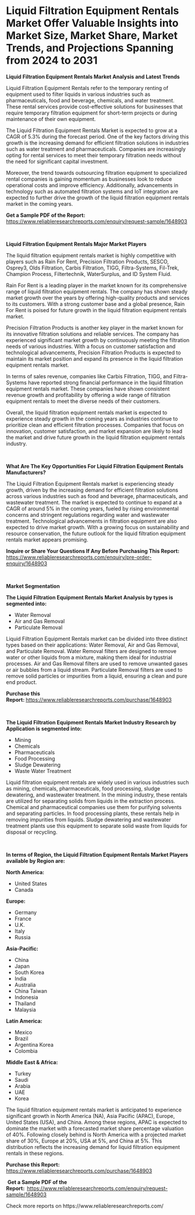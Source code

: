 <p><h1>Liquid Filtration Equipment Rentals Market Offer Valuable Insights into Market Size, Market Share, Market Trends, and Projections Spanning from 2024 to 2031</h1></p><p><strong>Liquid Filtration Equipment Rentals Market Analysis and Latest Trends</strong></p>
<p><p>Liquid Filtration Equipment Rentals refer to the temporary renting of equipment used to filter liquids in various industries such as pharmaceuticals, food and beverage, chemicals, and water treatment. These rental services provide cost-effective solutions for businesses that require temporary filtration equipment for short-term projects or during maintenance of their own equipment.</p><p>The Liquid Filtration Equipment Rentals Market is expected to grow at a CAGR of 5.3% during the forecast period. One of the key factors driving this growth is the increasing demand for efficient filtration solutions in industries such as water treatment and pharmaceuticals. Companies are increasingly opting for rental services to meet their temporary filtration needs without the need for significant capital investment.</p><p>Moreover, the trend towards outsourcing filtration equipment to specialized rental companies is gaining momentum as businesses look to reduce operational costs and improve efficiency. Additionally, advancements in technology such as automated filtration systems and IoT integration are expected to further drive the growth of the liquid filtration equipment rentals market in the coming years.</p></p>
<p><strong>Get a Sample PDF of the Report:&nbsp;</strong> <a href="https://www.reliableresearchreports.com/enquiry/request-sample/1648903">https://www.reliableresearchreports.com/enquiry/request-sample/1648903</a></p>
<p>&nbsp;</p>
<p><strong>Liquid Filtration Equipment Rentals Major Market Players</strong></p>
<p><p>The liquid filtration equipment rentals market is highly competitive with players such as Rain For Rent, Precision Filtration Products, SESCO, Osprey3, Olds Filtration, Carbis Filtration, TIGG, Filtra-Systems, Fil-Trek, Champion Process, Filtertechnik, WaterSurplus, and ID System Fluid.</p><p>Rain For Rent is a leading player in the market known for its comprehensive range of liquid filtration equipment rentals. The company has shown steady market growth over the years by offering high-quality products and services to its customers. With a strong customer base and a global presence, Rain For Rent is poised for future growth in the liquid filtration equipment rentals market.</p><p>Precision Filtration Products is another key player in the market known for its innovative filtration solutions and reliable services. The company has experienced significant market growth by continuously meeting the filtration needs of various industries. With a focus on customer satisfaction and technological advancements, Precision Filtration Products is expected to maintain its market position and expand its presence in the liquid filtration equipment rentals market.</p><p>In terms of sales revenue, companies like Carbis Filtration, TIGG, and Filtra-Systems have reported strong financial performance in the liquid filtration equipment rentals market. These companies have shown consistent revenue growth and profitability by offering a wide range of filtration equipment rentals to meet the diverse needs of their customers.</p><p>Overall, the liquid filtration equipment rentals market is expected to experience steady growth in the coming years as industries continue to prioritize clean and efficient filtration processes. Companies that focus on innovation, customer satisfaction, and market expansion are likely to lead the market and drive future growth in the liquid filtration equipment rentals industry.</p></p>
<p>&nbsp;</p>
<p><strong>What Are The Key Opportunities For Liquid Filtration Equipment Rentals Manufacturers?</strong></p>
<p><p>The Liquid Filtration Equipment Rentals market is experiencing steady growth, driven by the increasing demand for efficient filtration solutions across various industries such as food and beverage, pharmaceuticals, and wastewater treatment. The market is expected to continue to expand at a CAGR of around 5% in the coming years, fueled by rising environmental concerns and stringent regulations regarding water and wastewater treatment. Technological advancements in filtration equipment are also expected to drive market growth. With a growing focus on sustainability and resource conservation, the future outlook for the liquid filtration equipment rentals market appears promising.</p></p>
<p><strong>Inquire or Share Your Questions If Any Before Purchasing This Report:</strong> <a href="https://www.reliableresearchreports.com/enquiry/pre-order-enquiry/1648903">https://www.reliableresearchreports.com/enquiry/pre-order-enquiry/1648903</a></p>
<p>&nbsp;</p>
<p><strong>Market Segmentation</strong></p>
<p><strong>The Liquid Filtration Equipment Rentals Market Analysis by types is segmented into:</strong></p>
<p><ul><li>Water Removal</li><li>Air and Gas Removal</li><li>Particulate Removal</li></ul></p>
<p><p>Liquid Filtration Equipment Rentals market can be divided into three distinct types based on their applications: Water Removal, Air and Gas Removal, and Particulate Removal. Water Removal filters are designed to remove water or other liquids from a mixture, making them ideal for industrial processes. Air and Gas Removal filters are used to remove unwanted gases or air bubbles from a liquid stream. Particulate Removal filters are used to remove solid particles or impurities from a liquid, ensuring a clean and pure end product.</p></p>
<p><strong>Purchase this Report:&nbsp;</strong><a href="https://www.reliableresearchreports.com/purchase/1648903">https://www.reliableresearchreports.com/purchase/1648903</a></p>
<p>&nbsp;</p>
<p><strong>The Liquid Filtration Equipment Rentals Market Industry Research by Application is segmented into:</strong></p>
<p><ul><li>Mining</li><li>Chemicals</li><li>Pharmaceuticals</li><li>Food Processing</li><li>Sludge Dewatering</li><li>Waste Water Treatment</li></ul></p>
<p><p>Liquid filtration equipment rentals are widely used in various industries such as mining, chemicals, pharmaceuticals, food processing, sludge dewatering, and wastewater treatment. In the mining industry, these rentals are utilized for separating solids from liquids in the extraction process. Chemical and pharmaceutical companies use them for purifying solvents and separating particles. In food processing plants, these rentals help in removing impurities from liquids. Sludge dewatering and wastewater treatment plants use this equipment to separate solid waste from liquids for disposal or recycling.</p></p>
<p>&nbsp;</p>
<p><strong>In terms of Region, the Liquid Filtration Equipment Rentals Market Players available by Region are:</strong></p>
<p>
    <p> <strong> North America: </strong>
        <ul>
            <li>United States</li>
            <li>Canada</li>
        </ul>
        </p> 
    <p> <strong> Europe: </strong>
        <ul>
            <li>Germany</li>
            <li>France</li>
            <li>U.K.</li>
            <li>Italy</li>
            <li>Russia</li>
        </ul>
        </p> 
    <p> <strong> Asia-Pacific: </strong>
        <ul>
            <li>China</li>
            <li>Japan</li>
            <li>South Korea</li>
            <li>India</li>
            <li>Australia</li>
            <li>China Taiwan</li>
            <li>Indonesia</li>
            <li>Thailand</li>
            <li>Malaysia</li>
        </ul>
        </p> 
    <p> <strong> Latin America: </strong>
        <ul>
            <li>Mexico</li>
            <li>Brazil</li>
            <li>Argentina Korea</li>
            <li>Colombia</li>
        </ul>
        </p> 
    <p> <strong> Middle East & Africa: </strong>
        <ul>
            <li>Turkey</li>
            <li>Saudi</li>
            <li>Arabia</li>
            <li>UAE</li>
            <li>Korea</li>
        </ul>
    </p>
    </p>
<p><p>The liquid filtration equipment rentals market is anticipated to experience significant growth in North America (NA), Asia Pacific (APAC), Europe, United States (USA), and China. Among these regions, APAC is expected to dominate the market with a forecasted market share percentage valuation of 40%. Following closely behind is North America with a projected market share of 30%, Europe at 20%, USA at 5%, and China at 5%. This distribution reflects the increasing demand for liquid filtration equipment rentals in these regions.</p></p>
<p><strong>Purchase this Report: </strong><a href="https://www.reliableresearchreports.com/purchase/1648903">https://www.reliableresearchreports.com/purchase/1648903</a></p>
<p>&nbsp;<strong>Get a Sample PDF of the Report:&nbsp;&nbsp;</strong><a href="https://www.reliableresearchreports.com/enquiry/request-sample/1648903">https://www.reliableresearchreports.com/enquiry/request-sample/1648903</a></p>
<p><strong></strong></p>
<p>Check more reports on https://www.reliableresearchreports.com/</p>